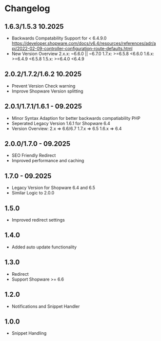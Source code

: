 # Changelog

## 1.6.3/1.5.3 10.2025
- Backwards Compatability Support for < 6.4.9.0
https://developer.shopware.com/docs/v6.4/resources/references/adr/api/2022-02-09-controller-configuration-route-defaults.html
- New Version Overview
    2.x.x: ~6.6.0 || ~6.7.0
    1.7.x: >=6.5.8 <6.6.0
    1.6.x: >=6.4.9 <6.5.8
    1.5.x: >=6.4.0 <6.4.9

## 2.0.2/1.7.2/1.6.2 10.2025
- Prevent Version Check warning
- Improve Shopware Version splitting

## 2.0.1/1.7.1/1.6.1 - 09.2025
- Minor Syntax Adaption for better backwards compatiability PHP
- Seperated Legacy Version 1.6.1 for Shopware 6.4
- Version Overview:
    2.x => 6.6/6.7
    1.7.x => 6.5
    1.6.x => 6.4

## 2.0.0/1.7.0 - 09.2025
- SEO Friendly Redirect
- Improved performance and caching

## 1.7.0 - 09.2025
- Legacy Version for Shopware 6.4 and 6.5
- Similar Logic to 2.0.0

## 1.5.0
- Improved redirect settings

## 1.4.0
- Added auto update functionality

## 1.3.0
- Redirect
- Support Shopware >= 6.6

## 1.2.0
- Notifications and Snippet Handler

## 1.0.0
- Snippet Handling

